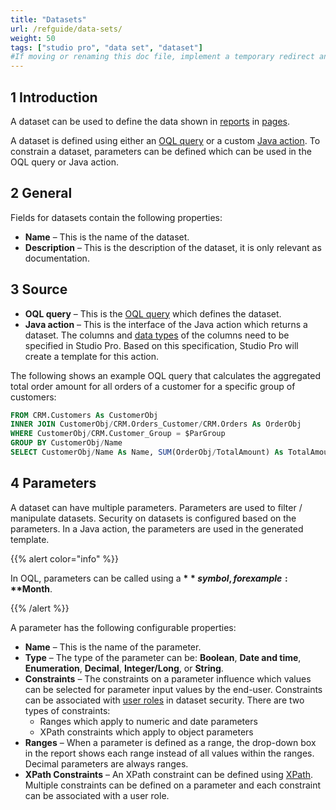 ```yaml
---
title: "Datasets"
url: /refguide/data-sets/
weight: 50
tags: ["studio pro", "data set", "dataset"]
#If moving or renaming this doc file, implement a temporary redirect and let the respective team know they should update the URL in the product. See Mapping to Products for more details.
---
```


## 1 Introduction

A dataset can be used to define the data shown in [reports](/refguide/report-widgets/) in [pages](/refguide/pages/).

A dataset is defined using either an [OQL query](/refguide/oql/) or a custom [Java action](/refguide/java-actions/). To constrain a dataset, parameters can be defined which can be used in the OQL query or Java action.

## 2 General

Fields for datasets contain the following properties:

* **Name** – This is the name of the dataset.
* **Description** – This is the description of the dataset, it is only relevant as documentation.

## 3 Source

* **OQL query** – This is the [OQL query](/refguide/oql/) which defines the dataset.
* **Java action** – This is the interface of the Java action which returns a dataset. The columns and [data types](/refguide/data-types/) of the columns need to be specified in Studio Pro. Based on this specification, Studio Pro will create a template for this action.

The following shows an example OQL query that calculates the aggregated total order amount for all orders of a customer for a specific group of customers:

```sql
FROM CRM.Customers As CustomerObj
INNER JOIN CustomerObj/CRM.Orders_Customer/CRM.Orders As OrderObj
WHERE CustomerObj/CRM.Customer_Group = $ParGroup
GROUP BY CustomerObj/Name
SELECT CustomerObj/Name As Name, SUM(OrderObj/TotalAmount) As TotalAmount
```

## 4 Parameters

A dataset can have multiple parameters. Parameters are used to filter / manipulate datasets. Security on datasets is configured based on the parameters. In a Java action, the parameters are used in the generated template.

{{% alert color="info" %}}

In OQL, parameters can be called using a **$** symbol, for example: **$Month**.

{{% /alert %}}

A parameter has the following configurable properties:

* **Name** – This is the name of the parameter.
* **Type** – The type of the parameter can be: **Boolean**, **Date and time**, **Enumeration**, **Decimal**, **Integer/Long**, or **String**.
* **Constraints** – The constraints on a parameter influence which values can be selected for parameter input values by the end-user. Constraints can be associated with [user roles](/refguide/user-roles/) in dataset security. There are two types of constraints: 
  * Ranges which apply to numeric and date parameters
  * XPath constraints which apply to object parameters
* **Ranges** – When a parameter is defined as a range, the drop-down box in the report shows each range instead of all values within the ranges. Decimal parameters are always ranges.
* **XPath Constraints** – An XPath constraint can be defined using [XPath](/refguide/xpath/). Multiple constraints can be defined on a parameter and each constraint can be associated with a user role.
